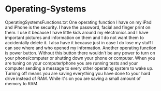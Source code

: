 # Operating-Systems
OperatingSystemsFunctions.txt
One operating function I have on my iPad and iPhone is the security. I have the password, facial and finger print on them. I use it because I have little kids around my electronics and I have important pictures and information on them and I do not want them to accidentally delete it. I also have it because just in case I do lose my stuff I can see where and who opened my information. 
Another operating function is power button. Without this button there wouldn't be any power to turn on your phone/computer or shutting down your phone or computer. When you are tuning on your computer/phone you are running tests and your computer sending a message to every other operating system to wake up. Turning off means you are saving everything you have done to your hard drive instead of RAM. While it's on you are saving a small amount of memory to RAM.
